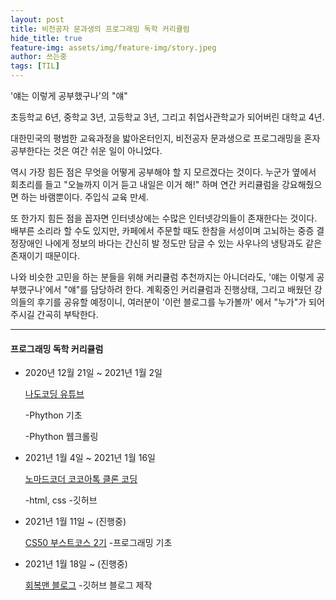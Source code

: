 ```yaml
---
layout: post
title: 비전공자 문과생의 프로그래밍 독학 커리큘럼
hide_title: true
feature-img: assets/img/feature-img/story.jpeg
author: 쓰는중
tags: [TIL]
---
```


<span>'얘는 이렇게 공부했구나'의 "얘"</span>

초등학교 6년, 중학교 3년, 고등학교 3년, 그리고 취업사관학교가 되어버린 대학교 4년.

대한민국의 평범한 교육과정을 밟아온터인지, 비전공자 문과생으로 프로그래밍을 혼자 공부한다는 것은 여간 쉬운 일이 아니었다.

역시 가장 힘든 점은 무엇을 어떻게 공부해야 할 지 모르겠다는 것이다. 누군가 옆에서 회초리를 들고 "오늘까지 이거 듣고 내일은 이거 해!" 하며 연간 커리큘럼을 강요해줬으면 하는 바램뿐이다. 주입식 교육 만세.

또 한가지 힘든 점을 꼽자면 인터넷상에는 수많은 인터넷강의들이 존재한다는 것이다. 배부른 소리라 할 수도 있지만, 카페에서 주문할 때도 한참을 서성이며 고뇌하는 중증 결정장애인 나에게 정보의 바다는 간신히 발 정도만 담글 수 있는 사우나의 냉탕과도 같은 존재이기 때문이다.

나와 비슷한 고민을 하는 분들을 위해 커리큘럼 추천까지는 아니더라도, '얘는 이렇게 공부했구나'에서 "얘"를 담당하려 한다. 계획중인 커리큘럼과 진행상태, 그리고 배웠던 강의들의 후기를 공유할 예정이니, 여러분이 '이런 블로그를 누가볼까' 에서 "누가"가 되어주시길 간곡히 부탁한다.

---

#### 프로그래밍 독학 커리큘럼

- 2020년 12월 21일 ~ 2021년 1월 2일

  [나도코딩 유튜브](https://www.youtube.com/watch?v=kWiCuklohdY&list=PLMsa_0kAjjrd8hYYCwbAuDsXZmHpqHvlV)

  -Phython 기초

  -Phython 웹크롤링

- 2021년 1월 4일 ~ 2021년 1월 16일

  [노마드코더 코코아톡 클론 코딩](https://nomadcoders.co/kokoa-clone/lobby)

  -html, css -깃허브

- 2021년 1월 11일 ~ (진행중)

  [CS50 부스트코스 2기](https://www.boostcourse.org/study-cs50-2nd) -프로그래밍 기초

- 2021년 1월 18일 ~ (진행중)

  [회복맨 블로그](http://recoveryman.tistory.com/321) -깃허브 블로그 제작
